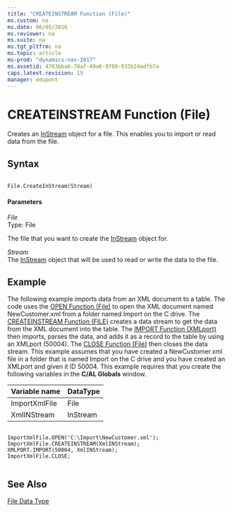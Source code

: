 ```yaml
---
title: "CREATEINSTREAM Function (File)"
ms.custom: na
ms.date: 06/05/2016
ms.reviewer: na
ms.suite: na
ms.tgt_pltfrm: na
ms.topic: article
ms-prod: "dynamics-nav-2017"
ms.assetid: 4703bba6-70af-49a6-9700-033b24adfb7a
caps.latest.revision: 15
manager: edupont
---
```

# CREATEINSTREAM Function (File)
Creates an [InStream](InStream.md) object for a file. This enables you to import or read data from the file.  
  
## Syntax  
  
```  
  
File.CreateInStream(Stream)  
```  
  
#### Parameters  
 *File*  
 Type: File  
  
 The file that you want to create the [InStream](InStream.md) object for.  
  
 *Stream*  
 The [InStream](InStream.md) object that will be used to read or write the data to the file.  
  
## Example  
 The following example imports data from an XML document to a table. The code uses the [OPEN Function \(File\)](OPEN-Function--File-.md) to open the XML document named NewCustomer.xml from a folder named Import on the C drive. The [CREATEINSTREAM Function \(FILE\)](CREATEINSTREAM-Function--File-.md) creates a data stream to get the data from the XML document into the table. The [IMPORT Function \(XMLport\)](IMPORT-Function--XMLport-.md) then imports, parses the data, and adds it as a record to the table by using an XMLport \(50004\). The [CLOSE Function \(File\)](CLOSE-Function--File-.md) then closes the data stream. This example assumes that you have created a NewCustomer.xml file in a folder that is named Import on the C drive and you have created an XMLport and given it ID 50004. This example requires that you create the following variables in the **C/AL Globals** window.  
  
|Variable name|DataType|  
|-------------------|--------------|  
|ImportXmlFile|File|  
|XmlINStream|InStream|  
  
```  
  
ImportXmlFile.OPEN('C:\Import\NewCustomer.xml');  
ImportXmlFile.CREATEINSTREAM(XmlINStream);  
XMLPORT.IMPORT(50004, XmlINStream);  
ImportXmlFile.CLOSE;  
  
```  
  
## See Also  
 [File Data Type](File-Data-Type.md)